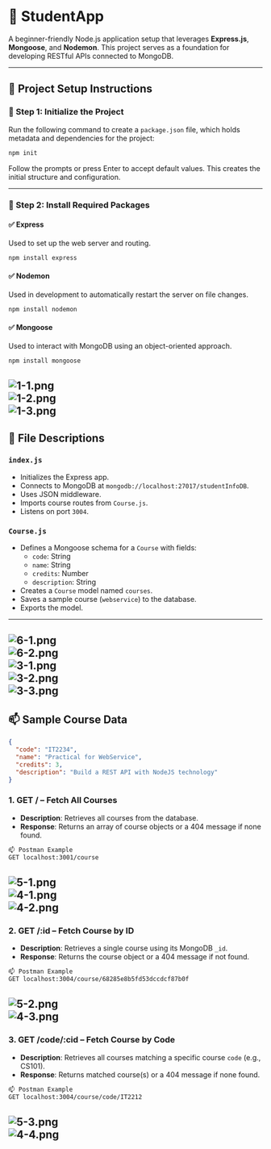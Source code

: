 # 📘 StudentApp

A beginner-friendly Node.js application setup that leverages **Express.js**, **Mongoose**, and **Nodemon**. This project serves as a foundation for developing RESTful APIs connected to MongoDB.

---

## 📁 Project Setup Instructions

### 🔹 Step 1: Initialize the Project

Run the following command to create a `package.json` file, which holds metadata and dependencies for the project:

```bash
npm init
```

Follow the prompts or press Enter to accept default values. This creates the initial structure and configuration.

---

### 🔹 Step 2: Install Required Packages

#### ✅ Express
Used to set up the web server and routing.

```bash
npm install express
```

#### ✅ Nodemon
Used in development to automatically restart the server on file changes.

```bash
npm install nodemon
```

#### ✅ Mongoose
Used to interact with MongoDB using an object-oriented approach.

```bash
npm install mongoose
```
![1-1.png](./Outputs/1-1.png)<br>![1-2.png](./Outputs/1-2.png)<br>![1-3.png](./Outputs/1-3.png)
--
## 📄 File Descriptions

### `index.js`

- Initializes the Express app.
- Connects to MongoDB at `mongodb://localhost:27017/studentInfoDB`.
- Uses JSON middleware.
- Imports course routes from `Course.js`.
- Listens on port `3004`.

### `Course.js`

- Defines a Mongoose schema for a `Course` with fields:
  - `code`: String
  - `name`: String
  - `credits`: Number
  - `description`: String
- Creates a `Course` model named `courses`.
- Saves a sample course (`webservice`) to the database.
- Exports the model.

---
![6-1.png](./Outputs/6-1.png)<br>![6-2.png](./Outputs/6-2.png)<br>![3-1.png](./Outputs/3-1.png)<br>![3-2.png](./Outputs/3-2.png)<br>![3-3.png](./Outputs/3-3.png)
--

## 📫 Sample Course Data

```json
{
  "code": "IT2234",
  "name": "Practical for WebService",
  "credits": 3,
  "description": "Build a REST API with NodeJS technology"
}
```
### 1. **GET /** – Fetch All Courses
- **Description**: Retrieves all courses from the database.
- **Response**: Returns an array of course objects or a 404 message if none found.

```bash
📫 Postman Example
GET localhost:3001/course
```
![5-1.png](./Outputs/5-1.png)<br>![4-1.png](./Outputs/4-1.png)<br>![4-2.png](./Outputs/4-2.png)
--

### 2. **GET /:id** – Fetch Course by ID
- **Description**: Retrieves a single course using its MongoDB `_id`.
- **Response**: Returns the course object or a 404 message if not found.

```bash
📫 Postman Example
GET localhost:3004/course/68285e8b5fd53dccdcf87b0f
```
![5-2.png](./Outputs/5-2.png)<br>![4-3.png](./Outputs/4-3.png)
--

### 3. **GET /code/:cid** – Fetch Course by Code
- **Description**: Retrieves all courses matching a specific course `code` (e.g., CS101).
- **Response**: Returns matched course(s) or a 404 message if none found.

```bash
📫 Postman Example
GET localhost:3004/course/code/IT2212
```
![5-3.png](./Outputs/5-3.png)<br>![4-4.png](./Outputs/4-4.png)
--

